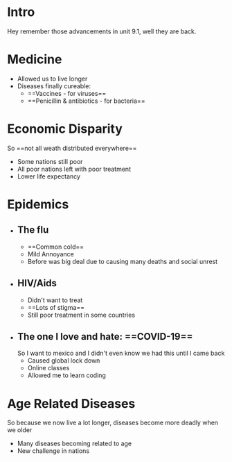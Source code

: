 # Intro
Hey remember those advancements in unit 9.1, well they are back.

# Medicine
- Allowed us to live longer
- Diseases finally cureable:
	- ==Vaccines - for viruses==
	- ==Penicillin & antibiotics - for bacteria==
# Economic Disparity
So ==not all weath distributed everywhere==
- Some nations still poor
- All poor nations left with poor treatment
- Lower life expectancy
# Epidemics
- ## The flu
	- ==Common cold==
	- Mild Annoyance
	- Before was big deal due to causing many deaths and social unrest
- ## HIV/Aids
	- Didn't want to treat
	- ==Lots of stigma==
	- Still poor treatment in some countries
- ## The one I love and hate: ==COVID-19==
	So I want to mexico and I didn't even know we had this until I came back
	- Caused global lock down
	- Online classes
	- Allowed me to learn coding
# Age Related Diseases
So because we now live a lot longer, diseases become more deadly when we older
- Many diseases becoming related to age
- New challenge in nations